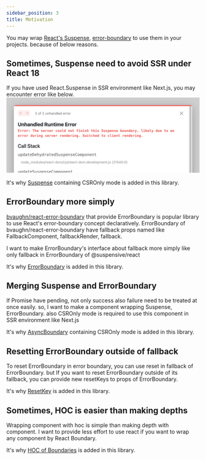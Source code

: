 ```yaml
---
sidebar_position: 3
title: Motivation
---
```


You may wrap [React's Suspense](https://reactjs.org/docs/react-api.html#reactsuspense), [error-boundary](https://reactjs.org/docs/error-boundaries.html) to use them in your projects. because of below reasons.

## Sometimes, Suspense need to avoid SSR under React 18

If you have used React.Suspense in SSR environment like Next.js, you may encounter error like below.
![Example banner](./../../static/img/suspense-in-ssr-error.png)

It's why [Suspense](https://react.suspensive.org/docs/reference/Suspense) containing CSROnly mode is added in this library.

## ErrorBoundary more simply

[bvaughn/react-error-boundary](https://github.com/bvaughn/react-error-boundary) that provide ErrorBoundary is popular library to use React's error-boundary concept declaratively.
ErrorBoundary of bvaughn/react-error-boundary have fallback props named like FallbackComponent, fallbackRender, fallback.

I want to make ErrorBoundary's interface about fallback more simply like only fallback in ErrorBoundary of @suspensive/react

It's why [ErrorBoundary](https://react.suspensive.org/docs/reference/ErrorBoundary) is added in this library.

## Merging Suspense and ErrorBoundary

If Promise have pending, not only success also failure need to be treated at once easily.
so, I want to make a component wrapping Suspense, ErrorBoundary. also CSROnly mode is required to use this component in SSR environment like Next.js

It's why [AsyncBoundary](https://react.suspensive.org/docs/reference/AsyncBoundary) containing CSROnly mode is added in this library.

## Resetting ErrorBoundary outside of fallback

To reset ErrorBoundary in error boundary, you can use reset in fallback of ErrorBoundary.
but If you want to reset ErrorBoundary outside of its fallback, you can provide new resetKeys to props of ErrorBoundary.

It's why [ResetKey](https://react.suspensive.org/docs/reference/ResetKey) is added in this library.

## Sometimes, HOC is easier than making depths

Wrapping component with hoc is simple than making depth with component.
I want to provide less effort to use react if you want to wrap any component by React Boundary.

It's why [HOC of Boundaries](https://react.suspensive.org/docs/reference/hoc/withSuspense) is added in this library.
